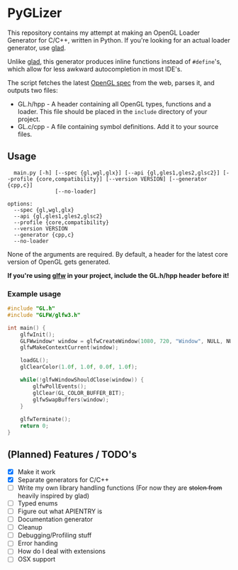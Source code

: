 #  PyGLizer
This repository contains my attempt at making an OpenGL Loader Generator for C/C++, written in Python. If you're looking for an actual loader generator, use [glad](https://github.com/Dav1dde/glad).


Unlike [glad](https://github.com/Dav1dde/glad), this generator produces inline functions instead of `#define`'s, which allow for less awkward autocompletion in most IDE's.


The script fetches the latest [OpenGL spec](https://www.khronos.org/registry/OpenGL/xml/) from the web, parses it, and outputs two files:
- GL.h/hpp - A header containing all OpenGL types, functions and a loader. This file should be placed in the `include` directory of your project.
- GL.c/cpp - A file containing symbol definitions. Add it to your source files.
## Usage
```text
  main.py [-h] [--spec {gl,wgl,glx}] [--api {gl,gles1,gles2,glsc2}] [--profile {core,compatibility}] [--version VERSION] [--generator {cpp,c}]
               [--no-loader]
               
options:
  --spec {gl,wgl,glx}
  --api {gl,gles1,gles2,glsc2}
  --profile {core,compatibility}
  --version VERSION
  --generator {cpp,c}
  --no-loader
```
None of the arguments are required. By default, a header for the latest core version of OpenGL gets generated.

**If you're using [glfw](https://www.glfw.org/) in your project, include the GL.h/hpp header before it!**

### Example usage
```c
#include "GL.h"
#include "GLFW/glfw3.h"

int main() {
    glfwInit();
    GLFWwindow* window = glfwCreateWindow(1080, 720, "Window", NULL, NULL);
    glfwMakeContextCurrent(window);

    loadGL();
    glClearColor(1.0f, 1.0f, 0.0f, 1.0f);

    while(!glfwWindowShouldClose(window)) {
        glfwPollEvents();
        glClear(GL_COLOR_BUFFER_BIT);
        glfwSwapBuffers(window);
    }
    
    glfwTerminate();
    return 0;
}
```

## (Planned) Features / TODO's
- [x] Make it work
- [x] Separate generators for C/C++
- [ ] Write my own library handling functions (For now they are ~~stolen from~~ heavily inspired by glad)
- [ ] Typed enums
- [ ] Figure out what APIENTRY is
- [ ] Documentation generator
- [ ] Cleanup
- [ ] Debugging/Profiling stuff
- [ ] Error handing
- [ ] How do I deal with extensions
- [ ] OSX support
